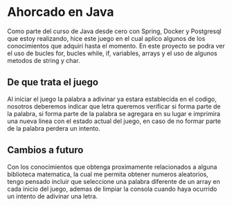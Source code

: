 # Ahorcado en Java
Como parte del curso de Java desde cero con Spring, Docker y Postgresql que estoy realizando, hice este juego en el cual aplico algunos de los conocimientos que adquiri hasta el momento. En este proyecto se podra ver el uso de bucles for, bucles while, if, variables, arrays y el uso de algunos metodos de string y char.

## De que trata el juego
Al iniciar el juego la palabra a adivinar ya estara establecida en el codigo, nosotros deberemos indicar que letra queremos verificar si forma parte de la palabra, si forma parte de la palabra se agregara en su lugar e imprimira una nueva linea con el estado actual del juego, en caso de no formar parte de la palabra perdera un intento.

## Cambios a futuro
Con los conocimientos que obtenga proximamente relacionados a alguna biblioteca matematica, la cual me permita obtener numeros aleatorios, tengo pensado incluir que seleccione una palabra diferente de un array en cada inicio del juego, ademas de limpiar la consola cuando haya ocurrido un intento de adivinar una letra.